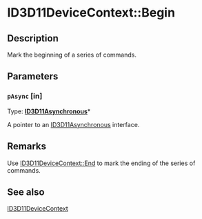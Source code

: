 # ID3D11DeviceContext::Begin

## Description

Mark the beginning of a series of commands.

## Parameters

### `pAsync` [in]

Type: **[ID3D11Asynchronous](https://learn.microsoft.com/windows/desktop/api/d3d11/nn-d3d11-id3d11asynchronous)***

A pointer to an [ID3D11Asynchronous](https://learn.microsoft.com/windows/desktop/api/d3d11/nn-d3d11-id3d11asynchronous) interface.

## Remarks

Use [ID3D11DeviceContext::End](https://learn.microsoft.com/windows/desktop/api/d3d11/nf-d3d11-id3d11devicecontext-end) to mark the ending of the series of commands.

## See also

[ID3D11DeviceContext](https://learn.microsoft.com/windows/desktop/api/d3d11/nn-d3d11-id3d11devicecontext)